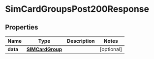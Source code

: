 

# SimCardGroupsPost200Response


## Properties

| Name | Type | Description | Notes |
|------------ | ------------- | ------------- | -------------|
|**data** | [**SIMCardGroup**](SIMCardGroup.md) |  |  [optional] |



